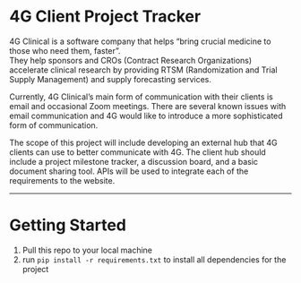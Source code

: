 # 4G Client Project Tracker
4G Clinical is a software company that helps “bring crucial medicine to those who need them, faster”.  
They help sponsors and CROs (Contract Research Organizations) accelerate clinical research by providing 
RTSM (Randomization and Trial Supply Management) and supply forecasting services.

Currently, 4G Clinical’s main form of communication with their clients is email and occasional Zoom meetings. There are several known issues with email communication and 4G would like to introduce a more sophisticated form of communication.

The scope of this project will include developing an external hub that 4G clients can use to better communicate with 4G.  The client hub should include a project milestone tracker, a discussion board, and a basic document sharing tool.  APIs will be used to integrate each of the requirements to the website.

---
# Getting Started
1. Pull this repo to your local machine 
2. run ```pip install -r requirements.txt``` to install all dependencies for the project
